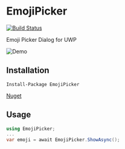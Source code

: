 # EmojiPicker
[![Build Status](https://bezysoftware.visualstudio.com/Emoji%20Picker/_apis/build/status/Emoji%20Picker)](https://bezysoftware.visualstudio.com/Emoji%20Picker/_build/latest?definitionId=40)

Emoji Picker Dialog for UWP

![Demo](https://i.imgur.com/oFMU7AD.gif)

## Installation

```
Install-Package EmojiPicker
```

[Nuget](https://www.nuget.org/packages/EmojiPicker)

## Usage

```csharp
using EmojiPicker;
...
var emoji = await EmojiPicker.ShowAsync();
```
